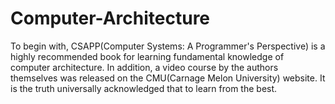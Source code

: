 # Computer-Architecture
To begin with, CSAPP(Computer Systems: A Programmer's Perspective) is a highly recommended book for learning fundamental knowledge of computer architecture. In addition, a video course by the authors themselves was released on the CMU(Carnage Melon University) website. It is the truth universally acknowledged that to learn from the best. 
